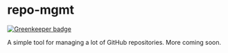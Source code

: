 # repo-mgmt

[![Greenkeeper badge](https://badges.greenkeeper.io/pschfr/repo-mgmt.svg)](https://greenkeeper.io/)

A simple tool for managing a lot of GitHub repositories. More coming soon.
